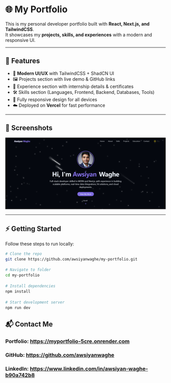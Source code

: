 # 🌐 My Portfolio

This is my personal developer portfolio built with **React, Next.js, and TailwindCSS**.  
It showcases my **projects, skills, and experiences** with a modern and responsive UI.

---

## 🚀 Features

- 🎨 **Modern UI/UX** with TailwindCSS + ShadCN UI  
- 🖼️ Projects section with live demo & GitHub links  
- 💼 Experience section with internship details & certificates  
- 🛠️ Skills section (Languages, Frontend, Backend, Databases, Tools)  
- 📱 Fully responsive design for all devices  
- ☁️ Deployed on **Vercel** for fast performance  


---

## 📸 Screenshots
![Portfolio Screenshot](./public//Screenshot.png)

---
## ⚡ Getting Started

Follow these steps to run locally:

```bash
# Clone the repo
git clone https://github.com/awsiyanwaghe/my-portfolio.git

# Navigate to folder
cd my-portfolio

# Install dependencies
npm install

# Start development server
npm run dev
```

## 📬 Contact Me

### Portfolio: https://myportfolio-5cre.onrender.com

### GitHub: https://github.com/awsiyanwaghe

### LinkedIn: https://www.linkedin.com/in/awsiyan-waghe-b90a742b8
